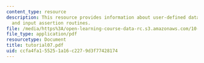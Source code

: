 ```yaml
---
content_type: resource
description: This resource provides information about user-defined data structures,
  and input assertion routines.
file: /media/https%3A/open-learning-course-data-rc.s3.amazonaws.com/10-34-numerical-methods-applied-to-chemical-engineering-fall-2005/ccfa4fa155251a16c2279d3f77428174_tutorial07.pdf
file_type: application/pdf
resourcetype: Document
title: tutorial07.pdf
uid: ccfa4fa1-5525-1a16-c227-9d3f77428174
---
```

